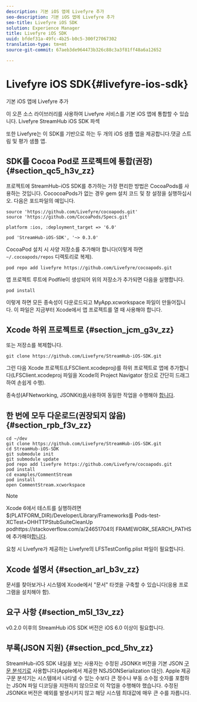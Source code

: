 ```yaml
---
description: 기본 iOS 앱에 Livefyre 추가
seo-description: 기본 iOS 앱에 Livefyre 추가
seo-title: Livefyre iOS SDK
solution: Experience Manager
title: Livefyre iOS SDK
uuid: bfdef31a-49fc-4b25-b0c5-300f27067302
translation-type: tm+mt
source-git-commit: 67aeb3de964473b326c88c3a3f81ff48a6a12652

---
```



# Livefyre iOS SDK{#livefyre-ios-sdk}

기본 iOS 앱에 Livefyre 추가

이 오픈 소스 라이브러리를 사용하여 Livefyre 서비스를 기본 iOS 앱에 통합할 수 있습니다. Livefyre StreamHub iOS SDK 파섹

또한 Livefyre는 이 SDK를 기반으로 하는 두 개의 iOS 샘플 앱을 제공합니다.댓글 스트림 및 평가 샘플 앱.

## SDK를 Cocoa Pod로 프로젝트에 통합(권장) {#section_qc5_h3v_zz}

프로젝트에 StreamHub-iOS SDK를 추가하는 가장 편리한 방법은 CocoaPods를 사용하는 것입니다. CococoaPods가 없는 경우 gem 설치 코드 및 창 설정을 실행하십시오. 다음은 포드파일의 예입니다.

```
source 'https://github.com/Livefyre/cocoapods.git' 
source 'https://github.com/CocoaPods/Specs.git' 
  
platform :ios, :deployment_target => '6.0' 
  
pod 'StreamHub-iOS-SDK', '~> 0.3.0'
```

CocoaPod 설치 시 사양 저장소를 추가해야 합니다(이렇게 하면 `~/.cocoapods/repos` 디렉토리로 복제).

```
pod repo add livefyre https://github.com/Livefyre/cocoapods.git
```

앱 프로젝트 루트에 Podfile이 생성되어 위의 저장소가 추가되면 다음을 실행합니다.

```
pod install
```

이렇게 하면 모든 종속성이 다운로드되고 MyApp.xcworkspace 파일이 만들어집니다. 이 파일은 지금부터 Xcode에서 앱 프로젝트를 열 때 사용해야 합니다.

## Xcode 하위 프로젝트로 {#section_jcm_g3v_zz}

또는 저장소를 복제합니다.

```
git clone https://github.com/Livefyre/StreamHub-iOS-SDK.git 
```

그런 다음 Xcode 프로젝트(LFSClient.xcodeproj)를 하위 프로젝트로 앱에 추가합니다(LFSClient.xcodeproj 파일을 Xcode의 Project Navigator 창으로 간단히 드래그하여 손쉽게 수행).

종속성(AFNetworking, JSONKit)[을](https://github.com/AFNetworking/AFNetworking)사용하여 동일한 작업을 수행해야 [합니다](https://github.com/escherba/JSONKit).

## 한 번에 모두 다운로드(권장되지 않음) {#section_rpb_f3v_zz}

```
cd ~/dev 
git clone https://github.com/Livefyre/StreamHub-iOS-SDK.git 
cd StreamHub-iOS-SDK 
git submodule init 
git submodule update 
pod repo add livefyre https://github.com/Livefyre/cocoapods.git 
pod install 
cd examples/CommentStream 
pod install 
open CommentStream.xcworkspace
```

>[!NOTE]
>
>Xcode 6에서 테스트를 실행하려면 $(PLATFORM_DIR)/Developer/Library/Frameworks를 Pods-test-XCTest+OHHTTPStubSuiteCleanUp podhttps://stackoverflow.com/a/24651704의 FRAMEWORK_SEARCH_PATHS에 추가해야[합니다](https://stackoverflow.com/a/24651704).

요청 시 Livefyre가 제공하는 Livefyre의 LFSTestConfig.plist 파일이 필요합니다.

## Xcode 설명서 {#section_arl_b3v_zz}

문서를 [](https://livefyre.github.com/StreamHub-iOS-SDK/) 찾아보거나 시스템에 Xcode에서 "문서" 타겟을 구축할 수 있습니다(응용 프로그램을 설치해야 함).

## 요구 사항 {#section_m5l_13v_zz}

v0.2.0 이후의 StreamHub iOS SDK 버전은 iOS 6.0 이상이 필요합니다.

## 부록(JSON 지원) {#section_pcd_5hv_zz}

StreamHub-iOS SDK 내실을 보는 사용자는 수정된 JSONKit 버전을 기본 JSON [구문 분석기로](https://github.com/escherba/JSONKit) 사용합니다(Apple에서 제공한 NSJSONSerialization 대신). Apple 제공 구문 분석기는 시스템에서 나타낼 수 있는 수보다 큰 정수나 부동 소수점 숫자를 포함하는 JSON 파일 디코딩을 지원하지 않으므로 이 작업을 수행해야 했습니다. 수정된 JSONKit 버전은 예외를 발생시키지 않고 해당 시스템 최대값에 매우 큰 수를 자릅니다.
